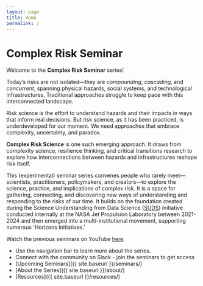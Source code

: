 ```yaml
---
layout: page
title: Home
permalink: /
---
```


# Complex Risk Seminar

Welcome to the **Complex Risk Seminar** series!

Today’s risks are not isolated—they are _compounding_, _cascading_, and _concurrent_, spanning physical hazards, social systems, and technological infrastructures. Traditional approaches struggle to keep pace with this interconnected landscape.

<!-- Scientists, government agencies, managers and operators of critical infrastructure, and commercial actors increasingly demand better tools for decision-making under deep uncertainty--tools that capture the interconnected nature of the modern risk landscape. They need predictive insight—not just for isolated hazards, but for complex system interactions. -->

Risk science is the effort to understand hazards and their impacts in ways that inform real decisions. But risk science, as it has been practiced, is underdeveloped for our moment. We need approaches that embrace complexity, uncertainty, and paradox.

**Complex Risk Science** is one such emerging approach. It draws from complexity science, resilience thinking, and critical transitions research to explore how interconnections between hazards and infrastructures reshape risk itself.

This (experimental) seminar series convenes people who rarely meet—scientists, practitioners, policymakers, and creators—to explore the science, practice, and implications of complex risk. It is a space for gathering, connecting, and discovering new ways of understanding and responding to the risks of our time. It builds on the foundation created during the Science Understanding from Data Science ([SUDS](https://www.jpl.nasa.gov/go/suds/suds-report/)) initiative conducted internally at the NASA Jet Propulsion Laboratory between 2021-2024 and then emerged into a multi-institutional movement, supporting numerous 'Horizons Initiatives.' 

Watch the previous seminars on YouTube [here](https://www.youtube.com/playlist?list=PLOop1avL3VJFLbnIyEKaC_Y_7_Fv7bWH4). 

- Use the navigation bar to learn more about the series.
- Connect with the community on Slack - join the seminars to get access
- [Upcoming Seminars]({{ site.baseurl }}/seminars/)
- [About the Series]({{ site.baseurl }}/about/)
- [Resources]({{ site.baseurl }}/resources/)




